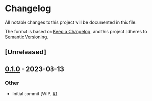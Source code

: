 # Changelog
All notable changes to this project will be documented in this file.

The format is based on [Keep a Changelog](https://keepachangelog.com/en/1.0.0/),
and this project adheres to [Semantic Versioning](https://semver.org/spec/v2.0.0.html).

## [Unreleased]

## [0.1.0](https://github.com/rusty-shelter/rusty-shelter/releases/tag/shelter-block-v0.1.0) - 2023-08-13

### Other
- Initial commit [WIP] [#1](https://github.com/rusty-shelter/rusty-shelter/pull/1)

